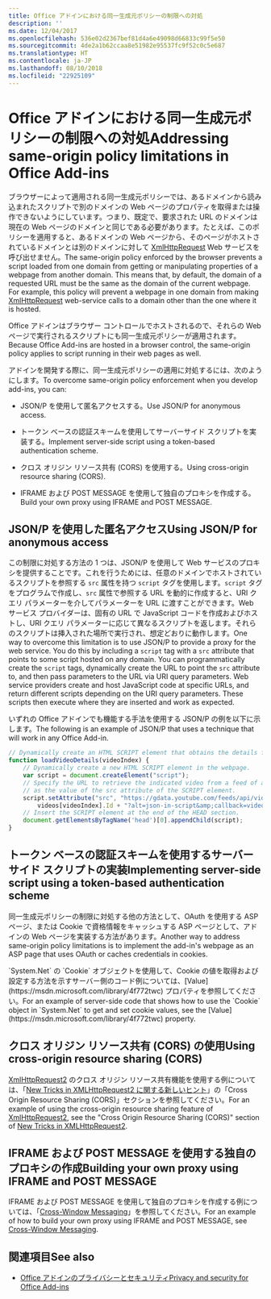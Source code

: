 ```yaml
---
title: Office アドインにおける同一生成元ポリシーの制限への対処
description: ''
ms.date: 12/04/2017
ms.openlocfilehash: 536e02d2367bef81d4a6e49098d66833c99f5e50
ms.sourcegitcommit: 4de2a1b62ccaa8e51982e95537fc9f52c0c5e687
ms.translationtype: HT
ms.contentlocale: ja-JP
ms.lasthandoff: 08/10/2018
ms.locfileid: "22925109"
---
```

# <a name="addressing-same-origin-policy-limitations-in-office-add-ins"></a><span data-ttu-id="35042-102">Office アドインにおける同一生成元ポリシーの制限への対処</span><span class="sxs-lookup"><span data-stu-id="35042-102">Addressing same-origin policy limitations in Office Add-ins</span></span>


<span data-ttu-id="35042-p101">ブラウザーによって適用される同一生成元ポリシーでは、あるドメインから読み込まれたスクリプトで別のドメインの Web ページのプロパティを取得または操作できないようにしています。つまり、既定で、要求された URL のドメインは現在の Web ページのドメインと同じである必要があります。たとえば、このポリシーを適用すると、あるドメインの Web ページから、そのページがホストされているドメインとは別のドメインに対して [XmlHttpRequest](http://www.w3.org/TR/XMLHttpRequest/) Web サービスを呼び出せません。</span><span class="sxs-lookup"><span data-stu-id="35042-p101">The same-origin policy enforced by the browser prevents a script loaded from one domain from getting or manipulating properties of a webpage from another domain. This means that, by default, the domain of a requested URL must be the same as the domain of the current webpage. For example, this policy will prevent a webpage in one domain from making [XmlHttpRequest](http://www.w3.org/TR/XMLHttpRequest/) web-service calls to a domain other than the one where it is hosted.</span></span>

<span data-ttu-id="35042-106">Office アドインはブラウザー コントロールでホストされるので、それらの Web ページで実行されるスクリプトにも同一生成元ポリシーが適用されます。</span><span class="sxs-lookup"><span data-stu-id="35042-106">Because Office Add-ins are hosted in a browser control, the same-origin policy applies to script running in their web pages as well.</span></span>

<span data-ttu-id="35042-107">アドインを開発する際に、同一生成元ポリシーの適用に対処するには、次のようにします。</span><span class="sxs-lookup"><span data-stu-id="35042-107">To overcome same-origin policy enforcement when you develop add-ins, you can:</span></span>

- <span data-ttu-id="35042-108">JSON/P を使用して匿名アクセスする。</span><span class="sxs-lookup"><span data-stu-id="35042-108">Use JSON/P for anonymous access.</span></span> 
    
- <span data-ttu-id="35042-109">トークン ベースの認証スキームを使用してサーバーサイド スクリプトを実装する。</span><span class="sxs-lookup"><span data-stu-id="35042-109">Implement server-side script using a token-based authentication scheme.</span></span>
    
- <span data-ttu-id="35042-110">クロス オリジン リソース共有 (CORS) を使用する。</span><span class="sxs-lookup"><span data-stu-id="35042-110">Using cross-origin resource sharing (CORS).</span></span>
    
- <span data-ttu-id="35042-111">IFRAME および POST MESSAGE を使用して独自のプロキシを作成する。</span><span class="sxs-lookup"><span data-stu-id="35042-111">Build your own proxy using IFRAME and POST MESSAGE.</span></span>
    

## <a name="using-jsonp-for-anonymous-access"></a><span data-ttu-id="35042-112">JSON/P を使用した匿名アクセス</span><span class="sxs-lookup"><span data-stu-id="35042-112">Using JSON/P for anonymous access</span></span>


<span data-ttu-id="35042-p102">この制限に対処する方法の 1 つは、JSON/P を使用して Web サービスのプロキシを提供することです。これを行うためには、任意のドメインでホストされているスクリプトを参照する `src` 属性を持つ `script` タグを使用します。`script` タグをプログラムで作成し、`src` 属性で参照する URL を動的に作成すると、URI クエリ パラメーターを介してパラメーターを URL に渡すことができます。Web サービス プロバイダーは、固有の URL で JavaScript コードを作成およびホストし、URI クエリ パラメーターに応じて異なるスクリプトを返します。それらのスクリプトは挿入された場所で実行され、想定どおりに動作します。</span><span class="sxs-lookup"><span data-stu-id="35042-p102">One way to overcome this limitation is to use JSON/P to provide a proxy for the web service. You do this by including a `script` tag with a `src` attribute that points to some script hosted on any domain. You can programmatically create the `script` tags, dynamically create the URL to point the `src` attribute to, and then pass parameters to the URL via URI query parameters. Web service providers create and host JavaScript code at specific URLs, and return different scripts depending on the URI query parameters. These scripts then execute where they are inserted and work as expected.</span></span>

<span data-ttu-id="35042-118">いずれの Office アドインでも機能する手法を使用する JSON/P の例を以下に示します。</span><span class="sxs-lookup"><span data-stu-id="35042-118">The following is an example of JSON/P that uses a technique that will work in any Office Add-in.</span></span>

```js
// Dynamically create an HTML SCRIPT element that obtains the details for the specified video.
function loadVideoDetails(videoIndex) {
    // Dynamically create a new HTML SCRIPT element in the webpage.
    var script = document.createElement("script");
    // Specify the URL to retrieve the indicated video from a feed of a current list of videos,
    // as the value of the src attribute of the SCRIPT element. 
    script.setAttribute("src", "https://gdata.youtube.com/feeds/api/videos/" + 
        videos[videoIndex].Id + "?alt=json-in-script&amp;callback=videoDetailsLoaded");
    // Insert the SCRIPT element at the end of the HEAD section.
    document.getElementsByTagName('head')[0].appendChild(script);
}

```


## <a name="implementing-server-side-script-using-a-token-based-authentication-scheme"></a><span data-ttu-id="35042-119">トークン ベースの認証スキームを使用するサーバーサイド スクリプトの実装</span><span class="sxs-lookup"><span data-stu-id="35042-119">Implementing server-side script using a token-based authentication scheme</span></span>


<span data-ttu-id="35042-120">同一生成元ポリシーの制限に対処する他の方法として、OAuth を使用する ASP ページ、または Cookie で資格情報をキャッシュする ASP ページとして、アドインの Web ページを実装する方法があります。</span><span class="sxs-lookup"><span data-stu-id="35042-120">Another way to address same-origin policy limitations is to implement the add-in's webpage as an ASP page that uses OAuth or caches credentials in cookies.</span></span>

<span data-ttu-id="35042-121">
  `System.Net` の `Cookie` オブジェクトを使用して、Cookie の値を取得および設定する方法を示すサーバー側のコード例については、[Value](https://msdn.microsoft.com/library/4f772twc) プロパティを参照してください。</span><span class="sxs-lookup"><span data-stu-id="35042-121">For an example of server-side code that shows how to use the  `Cookie` object in `System.Net` to get and set cookie values, see the [Value](https://msdn.microsoft.com/library/4f772twc) property.</span></span>


## <a name="using-cross-origin-resource-sharing-cors"></a><span data-ttu-id="35042-122">クロス オリジン リソース共有 (CORS) の使用</span><span class="sxs-lookup"><span data-stu-id="35042-122">Using cross-origin resource sharing (CORS)</span></span>


<span data-ttu-id="35042-123">[XmlHttpRequest2](http://dvcs.w3.org/hg/xhr/raw-file/tip/Overview.html) のクロス オリジン リソース共有機能を使用する例については、「[New Tricks in XMLHttpRequest2 に関する新しいヒント](http://www.html5rocks.com/en/tutorials/file/xhr2/)」の「Cross Origin Resource Sharing (CORS)」セクションを参照してください。</span><span class="sxs-lookup"><span data-stu-id="35042-123">For an example of using the cross-origin resource sharing feature of [XmlHttpRequest2](http://dvcs.w3.org/hg/xhr/raw-file/tip/Overview.html), see the "Cross Origin Resource Sharing (CORS)" section of [New Tricks in XMLHttpRequest2](http://www.html5rocks.com/en/tutorials/file/xhr2/).</span></span>


## <a name="building-your-own-proxy-using-iframe-and-post-message"></a><span data-ttu-id="35042-124">IFRAME および POST MESSAGE を使用する独自のプロキシの作成</span><span class="sxs-lookup"><span data-stu-id="35042-124">Building your own proxy using IFRAME and POST MESSAGE</span></span>


<span data-ttu-id="35042-125">IFRAME および POST MESSAGE を使用して独自のプロキシを作成する例については、「[Cross-Window Messaging](http://ejohn.org/blog/cross-window-messaging/)」を参照してください。</span><span class="sxs-lookup"><span data-stu-id="35042-125">For an example of how to build your own proxy using IFRAME and POST MESSAGE, see [Cross-Window Messaging](http://ejohn.org/blog/cross-window-messaging/).</span></span>


## <a name="see-also"></a><span data-ttu-id="35042-126">関連項目</span><span class="sxs-lookup"><span data-stu-id="35042-126">See also</span></span>

- [<span data-ttu-id="35042-127">Office アドインのプライバシーとセキュリティ</span><span class="sxs-lookup"><span data-stu-id="35042-127">Privacy and security for Office Add-ins</span></span>](../concepts/privacy-and-security.md)
    
